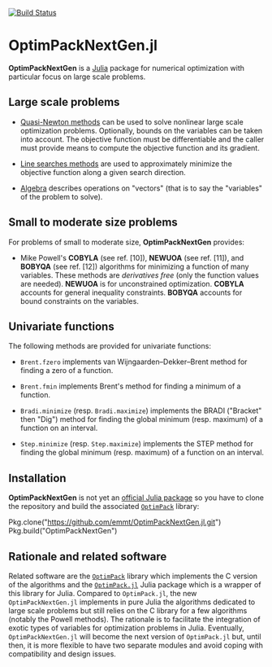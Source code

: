 [![Build Status](https://travis-ci.org/emmt/OptimPackNextGen.jl.svg?branch=master)](https://travis-ci.org/emmt/OptimPackNextGen.jl)

# OptimPackNextGen.jl

**OptimPackNextGen** is a [Julia](http://julialang.org/) package for numerical
optimization with particular focus on large scale problems.


## Large scale problems

* [Quasi-Newton methods](doc/quasinewton.md) can be used to solve nonlinear
  large scale optimization problems. Optionally, bounds on the variables can be
  taken into account.  The objective function must be differentiable and the
  caller must provide means to compute the objective function and its gradient.

* [Line searches methods](doc/linesearches.md) are used to approximately
  minimize the objective function along a given search direction.

* [Algebra](doc/algebra.md) describes operations on "vectors" (that is to say
  the "variables" of the problem to solve).


## Small to moderate size problems

For problems of small to moderate size, **OptimPackNextGen** provides:

* Mike Powell's **COBYLA** (see ref. [10]), **NEWUOA** (see ref. [11]), and
  **BOBYQA** (see ref. [12]) algorithms for minimizing a function of many
  variables.  These methods are *derivatives free* (only the function
  values are needed).  **NEWUOA** is for unconstrained optimization.
  **COBYLA** accounts for general inequality constraints.  **BOBYQA** accounts
  for bound constraints on the variables.


## Univariate functions

The following methods are provided for univariate functions:

* `Brent.fzero` implements van Wijngaarden–Dekker–Brent method for finding a
  zero of a function.

* `Brent.fmin` implements Brent's method for finding a minimum of a function.

* `Bradi.minimize` (resp. `Bradi.maximize`) implements the BRADI ("Bracket"
  then "Dig") method for finding the global minimum (resp. maximum) of a
  function on an interval.

* `Step.minimize` (resp. `Step.maximize`) implements the STEP method for
  finding the global minimum (resp. maximum) of a function on an interval.


## Installation

**OptimPackNextGen** is not yet an
[official Julia package](https://pkg.julialang.org/) so you have to clone the
repository and build the associated
[`OptimPack`](https://github.com/emmt/OptimPack) library:

   Pkg.clone("https://github.com/emmt/OptimPackNextGen.jl.git")
   Pkg.build("OptimPackNextGen")


## Rationale and related software

Related software are the [`OptimPack`](https://github.com/emmt/OptimPack)
library which implements the C version of the algorithms and the
[`OptimPack.jl`](https://github.com/emmt/OptimPack.jl) Julia package which is a
wrapper of this library for Julia.  Compared to `OptimPack.jl`, the new
`OptimPackNextGen.jl` implements in pure Julia the algorithms dedicated to
large scale problems but still relies on the C library for a few algorithms
(notably the Powell methods).  The rationale is to facilitate the integration
of exotic types of variables for optimization problems in Julia.  Eventually,
`OptimPackNextGen.jl` will become the next version of `OptimPack.jl` but, until
then, it is more flexible to have two separate modules and avoid coping with
compatibility and design issues.
